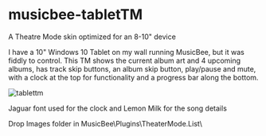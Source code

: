# musicbee-tabletTM
A Theatre Mode skin optimized for an 8-10" device


I have a 10" Windows 10 Tablet on my wall running MusicBee, but it was fiddly to control.
This TM shows the current album art and 4 upcoming albums, has track skip buttons, an album skip button, play/pause and mute, with a clock at the top for functionality and a progress bar along the bottom.

![tablettm](https://github.com/tedhinklater/musicbee-tabletTM/assets/66086488/c7722607-652f-4ee0-b9c1-b37a831b89c5)

Jaguar font used for the clock and Lemon Milk for the song details

Drop Images folder in MusicBee\Plugins\TheaterMode.List\
